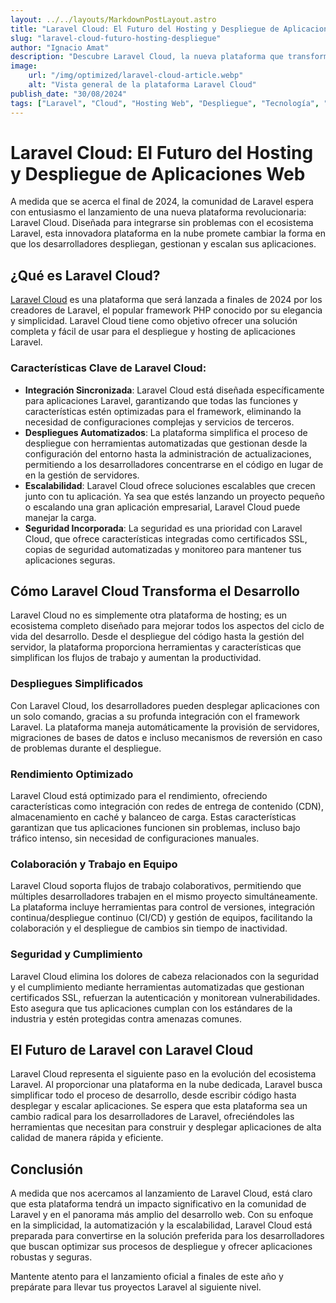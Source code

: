 ```yaml
---
layout: ../../layouts/MarkdownPostLayout.astro
title: "Laravel Cloud: El Futuro del Hosting y Despliegue de Aplicaciones Web"
slug: "laravel-cloud-futuro-hosting-despliegue"
author: "Ignacio Amat"
description: "Descubre Laravel Cloud, la nueva plataforma que transformará el hosting y despliegue de aplicaciones web con integración fluida, automatización y escalabilidad, especialmente diseñada para el ecosistema Laravel."
image:
    url: "/img/optimized/laravel-cloud-article.webp"
    alt: "Vista general de la plataforma Laravel Cloud"
publish_date: "30/08/2024"
tags: ["Laravel", "Cloud", "Hosting Web", "Despliegue", "Tecnología", "Innovación"]
---
```


# Laravel Cloud: El Futuro del Hosting y Despliegue de Aplicaciones Web

A medida que se acerca el final de 2024, la comunidad de Laravel espera con entusiasmo el lanzamiento de una nueva plataforma revolucionaria: Laravel Cloud. Diseñada para integrarse sin problemas con el ecosistema Laravel, esta innovadora plataforma en la nube promete cambiar la forma en que los desarrolladores despliegan, gestionan y escalan sus aplicaciones.

## ¿Qué es Laravel Cloud?

[Laravel Cloud](https://cloud.laravel.com/) es una plataforma que será lanzada a finales de 2024 por los creadores de Laravel, el popular framework PHP conocido por su elegancia y simplicidad. Laravel Cloud tiene como objetivo ofrecer una solución completa y fácil de usar para el despliegue y hosting de aplicaciones Laravel.

### Características Clave de Laravel Cloud:
- **Integración Sincronizada**: Laravel Cloud está diseñada específicamente para aplicaciones Laravel, garantizando que todas las funciones y características estén optimizadas para el framework, eliminando la necesidad de configuraciones complejas y servicios de terceros.
- **Despliegues Automatizados**: La plataforma simplifica el proceso de despliegue con herramientas automatizadas que gestionan desde la configuración del entorno hasta la administración de actualizaciones, permitiendo a los desarrolladores concentrarse en el código en lugar de en la gestión de servidores.
- **Escalabilidad**: Laravel Cloud ofrece soluciones escalables que crecen junto con tu aplicación. Ya sea que estés lanzando un proyecto pequeño o escalando una gran aplicación empresarial, Laravel Cloud puede manejar la carga.
- **Seguridad Incorporada**: La seguridad es una prioridad con Laravel Cloud, que ofrece características integradas como certificados SSL, copias de seguridad automatizadas y monitoreo para mantener tus aplicaciones seguras.

## Cómo Laravel Cloud Transforma el Desarrollo

Laravel Cloud no es simplemente otra plataforma de hosting; es un ecosistema completo diseñado para mejorar todos los aspectos del ciclo de vida del desarrollo. Desde el despliegue del código hasta la gestión del servidor, la plataforma proporciona herramientas y características que simplifican los flujos de trabajo y aumentan la productividad.

### Despliegues Simplificados

Con Laravel Cloud, los desarrolladores pueden desplegar aplicaciones con un solo comando, gracias a su profunda integración con el framework Laravel. La plataforma maneja automáticamente la provisión de servidores, migraciones de bases de datos e incluso mecanismos de reversión en caso de problemas durante el despliegue.

### Rendimiento Optimizado

Laravel Cloud está optimizado para el rendimiento, ofreciendo características como integración con redes de entrega de contenido (CDN), almacenamiento en caché y balanceo de carga. Estas características garantizan que tus aplicaciones funcionen sin problemas, incluso bajo tráfico intenso, sin necesidad de configuraciones manuales.

### Colaboración y Trabajo en Equipo

Laravel Cloud soporta flujos de trabajo colaborativos, permitiendo que múltiples desarrolladores trabajen en el mismo proyecto simultáneamente. La plataforma incluye herramientas para control de versiones, integración continua/despliegue continuo (CI/CD) y gestión de equipos, facilitando la colaboración y el despliegue de cambios sin tiempo de inactividad.

### Seguridad y Cumplimiento

Laravel Cloud elimina los dolores de cabeza relacionados con la seguridad y el cumplimiento mediante herramientas automatizadas que gestionan certificados SSL, refuerzan la autenticación y monitorean vulnerabilidades. Esto asegura que tus aplicaciones cumplan con los estándares de la industria y estén protegidas contra amenazas comunes.

## El Futuro de Laravel con Laravel Cloud

Laravel Cloud representa el siguiente paso en la evolución del ecosistema Laravel. Al proporcionar una plataforma en la nube dedicada, Laravel busca simplificar todo el proceso de desarrollo, desde escribir código hasta desplegar y escalar aplicaciones. Se espera que esta plataforma sea un cambio radical para los desarrolladores de Laravel, ofreciéndoles las herramientas que necesitan para construir y desplegar aplicaciones de alta calidad de manera rápida y eficiente.

## Conclusión

A medida que nos acercamos al lanzamiento de Laravel Cloud, está claro que esta plataforma tendrá un impacto significativo en la comunidad de Laravel y en el panorama más amplio del desarrollo web. Con su enfoque en la simplicidad, la automatización y la escalabilidad, Laravel Cloud está preparada para convertirse en la solución preferida para los desarrolladores que buscan optimizar sus procesos de despliegue y ofrecer aplicaciones robustas y seguras.

Mantente atento para el lanzamiento oficial a finales de este año y prepárate para llevar tus proyectos Laravel al siguiente nivel.

<style>
    article p + h2 {
    font-size: 1.5em;
    font-weight: bold;
    margin-top: 1.5em;
  }

      article ul + h2 {
    font-size: 1.5em;
    font-weight: bold;
    margin-top: 1.5em;
  }

  article h2 + h1 {
    font-size: 2em;
    font-weight: bold;
    margin-top: 1.5em;
  }

    article {
        text-wrap: pretty;
    }
    
    article h3 {
    font-weight: bold;
      font-size: 1.2em;
      margin-top: 1.5em;
    }

article p {
    margin: 10px 0;
}

article ul, article ol {
    list-style-type: circle;
    margin: 10px 0 10px 20px;
}

article li h4 {
    /* add soft light font */
    font-weight: lighter;
    font-style: italic;
}

article blockquote {
    border-left: 4px solid #ddd;
    padding-left: 15px;
    color: #666;
    margin: 20px 0;
    font-style: italic;
}

article p a {
  cursor: pointer;
  font-weight: bold; /* font-bold */
  text-decoration: underline; /* underline */
  color: #fafafa; /* text-gray-900 */
  background-color: transparent; /* Remove background color */
  border: none; /* Remove border */
  padding: 0; /* Remove padding */
  transition: all 0.2s ease-in-out; /* transition */
}

article p a:hover {
  color: rgba(234, 179, 8, 0.9); /* hover:text-yellow-500/90 */
}

article p a:focus {
    z-index: 10; /* focus:z-10 */
  outline: none; /* focus:outline-none */
  border-color: #e5e7eb; /* focus:ring-gray-200 */
  box-shadow: 0 0 0 2px #e5e7eb; /* focus:ring-2 */
  color: rgba(234, 179, 8, 0.9); /* focus:text-yellow-500/90 */
}

article code {
    background-color: #f5f5f5;
    padding: 2px 4px;
    border-radius: 4px;
    font-family: 'Courier New', Courier, monospace;
}

article pre {
    background-color: #f5f5f5;
    padding: 10px;
    border-radius: 4px;
    overflow-x auto;
}

@media (min-width: 601px) and (max-width: 1024px) {
    article {
        padding: 40px;
    }
}

@media (max-width: 600px) { 
    article {
      padding: 30px;
    }

 }
</style>
